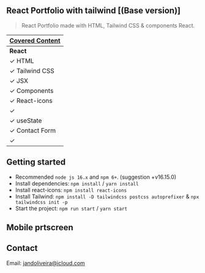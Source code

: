 ## React Portfolio with tailwind [(Base version)]

> React Portfolio made with HTML, Tailwind CSS & components React.

<!-- ![preview](src/assets/hero.png) -->

| [Covered Content](https://github.com/JailsonA/) |
| ----------------------------------------------- |
| **React**                                       |
| ✓ HTML                                          |
| ✓ Tailwind CSS                                  |
| ✓ JSX                                           |
| ✓ Components                                    |
| ✓ React-icons                                   |
| ✓                                               |
| ✓ useState                                      |
| ✓ Contact Form                                  |
| ✓                                               |

<!-- ![preview](src/assets/projects.png) -->

## Getting started

- Recommended `node js 16.x` and `npm 6+`. (suggestion +v16.15.0)
- Install dependencies: `npm install` / `yarn install`
- Install react-icons: `npm install react-icons`
- Install Tailwind: `npm install -D tailwindcss postcss autoprefixer` & `npx tailwindcss init -p`
- Start the project: `npm run start` / `yarn start`

## Mobile prtscreen

<!-- ![preview](src/assets/menuResp.png)

![preview](src/assets/projectsResp.png) -->


## Contact

Email: jandoliveira@icloud.com
